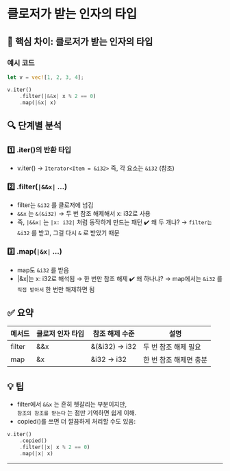 # 클로저가 받는 인자의 타입

## 🧠 핵심 차이: 클로저가 받는 인자의 타입
### 예시 코드
```rust
let v = vec![1, 2, 3, 4];

v.iter()
    .filter(|&&x| x % 2 == 0)
    .map(|&x| x)

```

## 🔍 단계별 분석
### 1️⃣ .iter()의 반환 타입
- v.iter() → `Iterator<Item = &i32>`
즉, 각 요소는 `&i32` (참조)

### 2️⃣ .filter(`|&&x|` ...)
- filter는 `&i32` 를 클로저에 넘김
- `&&x` 는 `&(&i32)` → 두 번 참조 해제해서 x: i32로 사용
- 즉, `|&&x|` 는 `|x: i32|` 처럼 동작하게 만드는 패턴
✔️ 왜 두 개냐? → `filter는 &i32` 를 받고, 그걸 다시 `&` 로 받았기 때문

### 3️⃣ .map(`|&x|` ...)
- map도 `&i32` 를 받음
- |&x|는 x: i32로 해석됨 → 한 번만 참조 해제
✔️ 왜 하나냐? → map에서는 `&i32` 를 `직접 받아서` 한 번만 해제하면 됨

## ✅ 요약
| 메서드   | 클로저 인자 타입 | 참조 해제 수준 | 설명                          |
|----------|------------------|----------------|-------------------------------|
| filter   | &&x              | &(&i32) → i32  | 두 번 참조 해제 필요           |
| map      | &x               | &i32 → i32     | 한 번 참조 해제면 충분         |


## 💡 팁
- filter에서 `&&x` 는 흔히 헷갈리는 부분이지만,  
`참조의 참조를 받는다` 는 점만 기억하면 쉽게 이해.
- copied()를 쓰면 더 깔끔하게 처리할 수도 있음:
```rust
v.iter()
    .copied()
    .filter(|x| x % 2 == 0)
    .map(|x| x)
```
---



